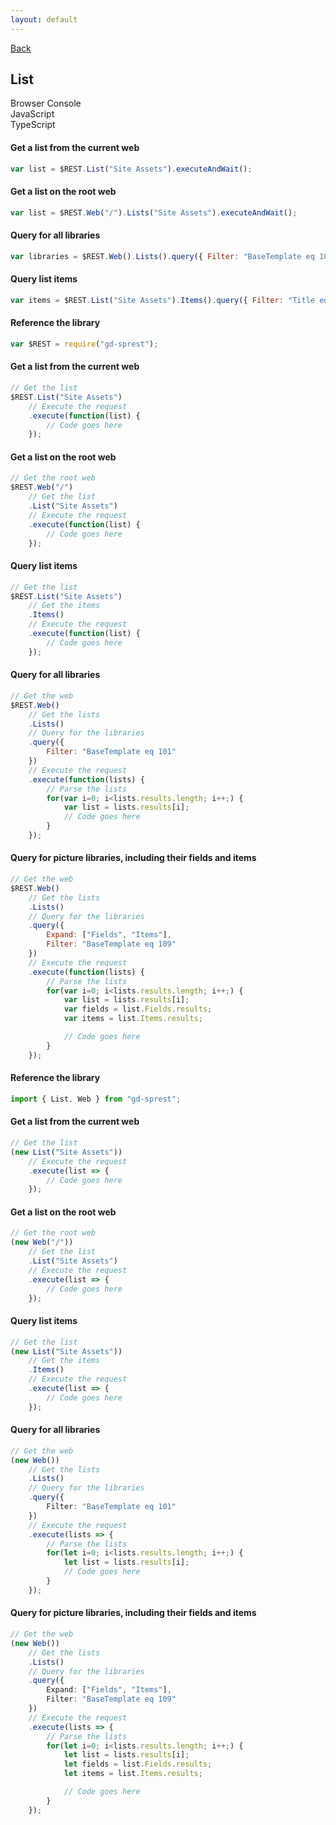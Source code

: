 ```yaml
---
layout: default
---
```

[Back](/api/list)
## List

<!-- Tabs -->
<div class="tabs">
<!-- Tab Items -->
<div class="tab-items">
    <div class="tab-item">Browser Console</div>
    <div class="tab-item">JavaScript</div>
    <div class="tab-item">TypeScript</div>
</div>

<!-- Browser Console -->
<div class="tab-content" markdown="1">

#### Get a list from the current web
```js
var list = $REST.List("Site Assets").executeAndWait();
```
#### Get a list on the root web
```js
var list = $REST.Web("/").Lists("Site Assets").executeAndWait();
```
#### Query for all libraries
```js
var libraries = $REST.Web().Lists().query({ Filter: "BaseTemplate eq 101" }).executeAndWait();
```
#### Query list items
```js
var items = $REST.List("Site Assets").Items().query({ Filter: "Title eq 'My Filter'" }).executeAndWait();
```
</div>

<!-- JavaScript -->
<div class="tab-content" markdown="1">

#### Reference the library
```js
var $REST = require("gd-sprest");
```
#### Get a list from the current web
```js
// Get the list
$REST.List("Site Assets")
    // Execute the request
    .execute(function(list) {
        // Code goes here
    });
```
#### Get a list on the root web
```js
// Get the root web
$REST.Web("/")
    // Get the list
    .List("Site Assets")
    // Execute the request
    .execute(function(list) {
        // Code goes here
    });
```
#### Query list items
```js
// Get the list
$REST.List("Site Assets")
    // Get the items
    .Items()
    // Execute the request
    .execute(function(list) {
        // Code goes here
    });
```
#### Query for all libraries
```js
// Get the web
$REST.Web()
    // Get the lists
    .Lists()
    // Query for the libraries
    .query({
        Filter: "BaseTemplate eq 101"
    })
    // Execute the request
    .execute(function(lists) {
        // Parse the lists
        for(var i=0; i<lists.results.length; i++;) {
            var list = lists.results[i];
            // Code goes here
        }
    });
```
#### Query for picture libraries, including their fields and items
```js
// Get the web
$REST.Web()
    // Get the lists
    .Lists()
    // Query for the libraries
    .query({
        Expand: ["Fields", "Items"],
        Filter: "BaseTemplate eq 109"
    })
    // Execute the request
    .execute(function(lists) {
        // Parse the lists
        for(var i=0; i<lists.results.length; i++;) {
            var list = lists.results[i];
            var fields = list.Fields.results;
            var items = list.Items.results;

            // Code goes here
        }
    });
```
</div>

<!-- TypeScript -->
<div class="tab-content" markdown="1">

#### Reference the library
```ts
import { List, Web } from "gd-sprest";
```
#### Get a list from the current web
```ts
// Get the list
(new List("Site Assets"))
    // Execute the request
    .execute(list => {
        // Code goes here
    });
```
#### Get a list on the root web
```ts
// Get the root web
(new Web("/"))
    // Get the list
    .List("Site Assets")
    // Execute the request
    .execute(list => {
        // Code goes here
    });
```
#### Query list items
```ts
// Get the list
(new List("Site Assets"))
    // Get the items
    .Items()
    // Execute the request
    .execute(list => {
        // Code goes here
    });
```
#### Query for all libraries
```ts
// Get the web
(new Web())
    // Get the lists
    .Lists()
    // Query for the libraries
    .query({
        Filter: "BaseTemplate eq 101"
    })
    // Execute the request
    .execute(lists => {
        // Parse the lists
        for(let i=0; i<lists.results.length; i++;) {
            let list = lists.results[i];
            // Code goes here
        }
    });
```
#### Query for picture libraries, including their fields and items
```ts
// Get the web
(new Web())
    // Get the lists
    .Lists()
    // Query for the libraries
    .query({
        Expand: ["Fields", "Items"],
        Filter: "BaseTemplate eq 109"
    })
    // Execute the request
    .execute(lists => {
        // Parse the lists
        for(let i=0; i<lists.results.length; i++;) {
            let list = lists.results[i];
            let fields = list.Fields.results;
            let items = list.Items.results;

            // Code goes here
        }
    });
```
</div>
</div>